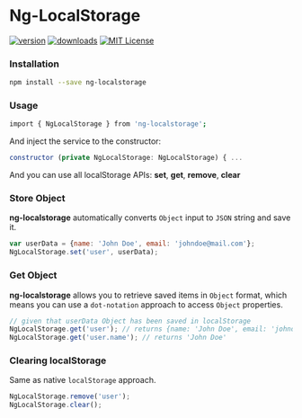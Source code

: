 # Ng-LocalStorage
[![version](https://img.shields.io/npm/v/ng-localstorage.svg?style=flat-square)](http://npm.im/ng-localstorage) [![downloads](https://img.shields.io/npm/dm/ng-localstorage.svg?style=flat-square)](https://npm-stat.com/charts.html?package=ng-localstorage&from=2016-11-24) [![MIT License](https://img.shields.io/npm/l/ng-localstorage.svg?style=flat-square)](http://opensource.org/licenses/MIT)
 
### Installation ###
```sh
npm install --save ng-localstorage
```
### Usage ###
```sh
import { NgLocalStorage } from 'ng-localstorage';   
```

And inject the service to the constructor:
```javascript
constructor (private NgLocalStorage: NgLocalStorage) { ...
```
And you can use all localStorage APIs: **set**, **get**, **remove**, **clear**

### Store Object
**ng-localstorage** automatically converts `Object` input to `JSON` string and save it.
```javascript
var userData = {name: 'John Doe', email: 'johndoe@mail.com'};
NgLocalStorage.set('user', userData);
```

### Get Object
**ng-localstorage** allows you to retrieve saved items in `Object` format, which means you can use a `dot-notation` approach to access `Object` properties.
```javascript
// given that userData Object has been saved in localStorage
NgLocalStorage.get('user'); // returns {name: 'John Doe', email: 'johndoe@mail.com'}
NgLocalStorage.get('user.name'); // returns 'John Doe'
```

### Clearing localStorage
Same as native `localStorage` approach.
```javascript
NgLocalStorage.remove('user');
NgLocalStorage.clear();
```